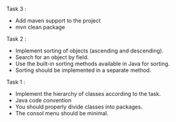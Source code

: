
Task 3 :
- Add maven support to the project
- mvn clean package


Task 2 :
- Implement sorting of objects (ascending and descending).
- Search for an object by field.
- Use the built-in sorting methods available in Java for sorting.
- Sorting should be implemented in a separate method.

Task 1 :
- Implement the hierarchy of classes according to the task.
- Java code convention
- You should properly divide classes into packages.
- The consol menu should be minimal.


